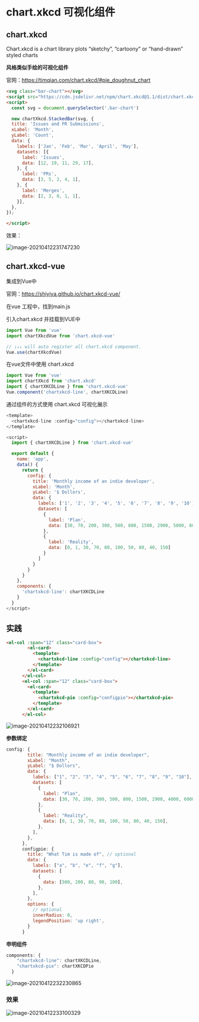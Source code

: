 # chart.xkcd  可视化组件

## chart.xkcd

Chart.xkcd is a chart library plots “sketchy”, “cartoony” or “hand-drawn” styled charts

**风格类似手绘的可视化组件**

官网：https://timqian.com/chart.xkcd/#pie_doughnut_chart

```html
<svg class="bar-chart"></svg>
<script src="https://cdn.jsdelivr.net/npm/chart.xkcd@1.1/dist/chart.xkcd.min.js"></script>
<script>
  const svg = document.querySelector('.bar-chart')

  new chartXkcd.StackedBar(svg, {
  title: 'Issues and PR Submissions',
  xLabel: 'Month',
  yLabel: 'Count',
  data: {
    labels: ['Jan', 'Feb', 'Mar', 'April', 'May'],
    datasets: [{
      label: 'Issues',
      data: [12, 19, 11, 29, 17],
    }, {
      label: 'PRs',
      data: [3, 5, 2, 4, 1],
    }, {
      label: 'Merges',
      data: [2, 3, 0, 1, 1],
    }],
  },
});

</script>
```

效果：

![image-20210412231747230](assets/image-20210412231747230.png)

## chart.xkcd-vue

集成到Vue中

官网：https://shiyiya.github.io/chart.xkcd-vue/

在vue 工程中，找到main.js

引入chart.xkcd 并挂载到VUE中

```js
import Vue from 'vue'
import chartXkcdVue from 'chart.xkcd-vue'

// ↓↓↓ will auto register all chart.xkcd component.
Vue.use(chartXkcdVue)
```

在vue文件中使用 chart.xkcd 

```js
import Vue from 'vue'
import chartXkcd from 'chart.xkcd'
import { chartXKCDLine } from 'chart.xkcd-vue'
Vue.component('chartxkcd-line', chartXKCDLine)
```

通过组件的方式使用 chart.xkcd 可视化展示

```javascript
<template>
  <chartxkcd-line :config="config"></chartxkcd-line>
</template>

<script>
  import { chartXKCDLine } from 'chart.xkcd-vue'

  export default {
    name: 'app',
    data() {
      return {
        config: {
          title: 'Monthly income of an indie developer',
          xLabel: 'Month',
          yLabel: '$ Dollors',
          data: {
            labels: ['1', '2', '3', '4', '5', '6', '7', '8', '9', '10'],
            datasets: [
              {
                label: 'Plan',
                data: [30, 70, 200, 300, 500, 800, 1500, 2900, 5000, 8000]
              },
              {
                label: 'Reality',
                data: [0, 1, 30, 70, 80, 100, 50, 80, 40, 150]
              }
            ]
          }
        }
      }
    },
    components: {
      'chartxkcd-line': chartXKCDLine
    }
  }
</script>
```

## 实践

```html
<el-col :span="12" class="card-box">
        <el-card>
          <template>
            <chartxkcd-line :config="config"></chartxkcd-line>
          </template>
        </el-card>
      </el-col>
      <el-col :span="12" class="card-box">
        <el-card>
          <template>
            <chartxkcd-pie :config="configpie"></chartxkcd-pie>
          </template>
        </el-card>
      </el-col>
```

![image-20210412232106921](assets/image-20210412232106921.png)

**参数绑定**

```js
config: {
        title: "Monthly income of an indie developer",
        xLabel: "Month",
        yLabel: "$ Dollors",
        data: {
          labels: ["1", "2", "3", "4", "5", "6", "7", "8", "9", "10"],
          datasets: [
            {
              label: "Plan",
              data: [30, 70, 200, 300, 500, 800, 1500, 2900, 4000, 6000],
            },
            {
              label: "Reality",
              data: [0, 1, 30, 70, 80, 100, 50, 80, 40, 150],
            },
          ],
        },
      },
      configpie: {
        title: "What Tim is made of", // optional
        data: {
          labels: ["a", "b", "e", "f", "g"],
          datasets: [
            {
              data: [500, 200, 80, 90, 100],
            },
          ],
        },
        options: {
          // optional
          innerRadius: 0,
          legendPosition: 'up right',
        }
      }
```

**申明组件**

```js
components: {
    "chartxkcd-line": chartXKCDLine,
    "chartxkcd-pie": chartXKCDPie
  }
```

![image-20210412232230865](assets/image-20210412232230865.png)

### 效果

![image-20210412233100329](assets/image-20210412233100329.png)

